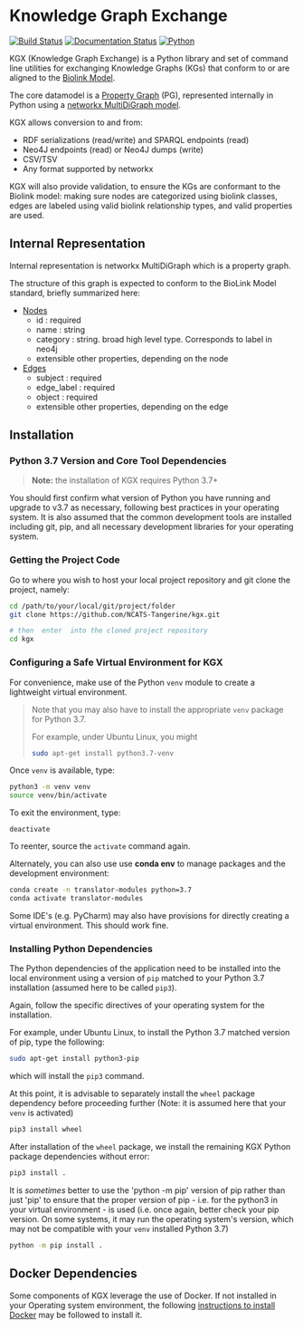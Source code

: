 # Knowledge Graph Exchange

[![Build Status](https://travis-ci.org/NCATS-Tangerine/kgx.svg?branch=master)](https://travis-ci.org/NCATS-Tangerine/kgx)
[![Documentation Status](https://readthedocs.org/projects/kgx/badge/?version=latest)](https://kgx.readthedocs.io/en/latest/?badge=latest)
[![Python](https://img.shields.io/badge/python-3.7+-blue.svg)]()

KGX (Knowledge Graph Exchange) is a Python library and set of command line utilities for exchanging Knowledge Graphs (KGs) that conform to or are aligned to the [Biolink Model](https://biolink.github.io/biolink-model/).

The core datamodel is a [Property Graph](https://neo4j.com/developer/graph-database/) (PG), represented internally in Python using a [networkx MultiDiGraph model](https://networkx.github.io/documentation/stable/reference/classes/generated/networkx.MultiDiGraph.edges.html).

KGX allows conversion to and from:

 * RDF serializations (read/write) and SPARQL endpoints (read)
 * Neo4J endpoints (read) or Neo4J dumps (write)
 * CSV/TSV
 * Any format supported by networkx


KGX will also provide validation, to ensure the KGs are conformant to the Biolink model: making sure nodes are categorized using biolink classes, edges are labeled using valid biolink relationship types, and valid properties are used.


## Internal Representation

Internal representation is networkx MultiDiGraph which is a property graph.

The structure of this graph is expected to conform to the BioLink Model standard, briefly summarized here:

 * [Nodes](https://biolink.github.io/biolink-model/docs/NamedThing.html)
    * id : required
    * name : string
    * category : string. broad high level type. Corresponds to label in neo4j
    * extensible other properties,  depending on the node
 * [Edges](https://biolink.github.io/biolink-model/docs/Association.html)
    * subject : required
    * edge_label : required
    * object : required
    * extensible other properties, depending on the edge


## Installation

### Python 3.7 Version and Core Tool Dependencies

> **Note:** the installation of KGX requires Python 3.7+

You should first confirm what version of Python 
you have running and upgrade to v3.7 as necessary, following best practices in your operating system. 
It is also assumed that the common development tools are installed including git, pip, and all necessary development libraries for your operating system.


### Getting the Project Code

Go to where you wish to host your local project repository and git clone the project, namely:

```bash
cd /path/to/your/local/git/project/folder
git clone https://github.com/NCATS-Tangerine/kgx.git

# then  enter  into the cloned project repository
cd kgx
```

### Configuring a Safe Virtual Environment for KGX

For convenience, make use of the Python `venv` module to create a lightweight virtual environment. 

> Note that you may also have to install the appropriate `venv` package for Python 3.7. 
> 
> For example, under Ubuntu Linux, you might 
> 
> ```bash
> sudo apt-get install python3.7-venv  
> ```


Once `venv` is available, type:

```bash
python3 -m venv venv
source venv/bin/activate
```

To exit the environment, type:

```
deactivate
```

To reenter, source the `activate` command again.

Alternately, you can also use use **conda env** to manage packages and the development environment:

```bash
conda create -n translator-modules python=3.7
conda activate translator-modules
```

Some IDE's (e.g. PyCharm) may also have provisions for directly creating a virtual environment. This should work fine.


### Installing Python Dependencies 

The Python dependencies of the application need to be installed into the local environment using a version of `pip` matched to your Python 3.7 installation (assumed here to be called `pip3`). 

Again, follow the specific directives of your operating system for the installation.

For example, under Ubuntu Linux, to install the Python 3.7 matched version of pip, type the following:

```bash
sudo apt-get install python3-pip
```

which will install the `pip3` command.  

At this point, it is advisable to separately install the `wheel` package dependency before proceeding further 
(Note: it is  assumed here that your `venv` is activated)


```bash
pip3 install wheel
```
 
After installation of the `wheel` package, we install the remaining KGX Python package dependencies without error:

```bash
pip3 install .
```

It is *sometimes* better to use the 'python -m pip' version of pip rather than just 'pip'
to ensure that the proper version of pip - i.e. for the python3 in your virtual environment - is used 
(i.e. once again, better check your pip version.  On some systems, it may run the operating system's version, 
which may not be compatible with your `venv` installed Python 3.7)

```bash
python -m pip install .
```

## Docker Dependencies

Some components of KGX leverage the use of Docker. If not installed in your Operating system environment, the following
[instructions to install Docker](DOCKER_README.md) may be followed to install it.


